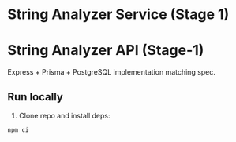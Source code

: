 # String Analyzer Service (Stage 1)
# String Analyzer API (Stage-1)

Express + Prisma + PostgreSQL implementation matching spec.

## Run locally

1. Clone repo and install deps:

```bash
npm ci